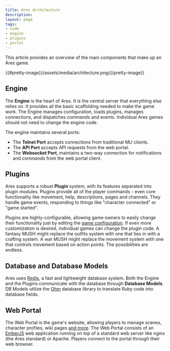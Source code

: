 ```yaml
---
title: Ares Architecture
description:
layout: page
tags: 
- code
- engine
- plugins
- portal
---
```


This article provides an overview of the main components that make up an Ares game.

{{#pretty-image}}/assets/media/architecture.png{{/pretty-image}}

## Engine

The **Engine** is the heart of Ares.  It is the central server that everything else relies on.  It provides all the basic scaffolding needed to make the game work.  The Engine manages configuration, loads plugins, manages connections, and dispatches commands and events.  Individual Ares games should not need to change the engine code.

The engine maintains several ports:

* The **Telnet Port** accepts connections from traditional MU clients.
* The **API Port** accepts API requests from the web portal.
* The **Websocket Port**, maintains a two-way connection for notifications and commands from the web portal client.

## Plugins

Ares supports a robust **Plugin** system, with its features separated into plugin modules.  Plugins provide all of the player commands - even core functionality like movement, help, descriptions, pages and channels.  They handle game events, responding to things like "character connected" or "game started".

Plugins are highly-configurable, allowing game owners to easily change their functionality just by editing the [game configuration](/tutorials/config).  If even more customization is desired, individual games can change the plugin code.  A fantasy MUSH might replace the outfits system with one that ties in with a crafting system. A war MUSH might replace the movement system with one that controls movement based on action points. The possibilities are endless.

## Database and Database Models

Ares uses [Redis](https://redis.io), a fast and lightweight database system.  Both the Engine and the Plugins communicate with the database through **Database Models**.  DB Models utilize the [Ohm](http://ohm.keyvalue.org/) database library to translate Ruby code into database fields.

## Web Portal

The Web Portal is the game's website, allowing players to manage scenes, character profiles, wiki pages [and more](/web-portal).  The Web Portal consists of an [EmberJS](https://www.emberjs.com/) web application running on top of a standard web server like nginx (the Ares standard) or Apache.   Players connect to the portal through their web browser.